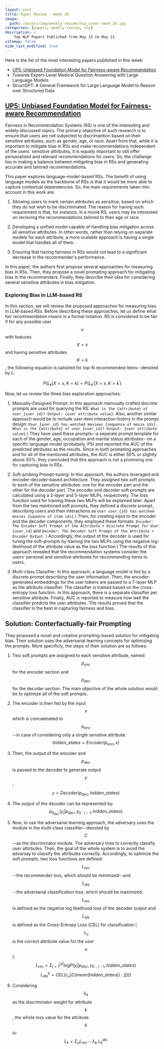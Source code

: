 ```yaml
---
layout: post
title: Paper Review - Week 20
image: 
  path: /assets/img/weekly-review/nlp_cover_week_20.jpg
categories: [papers, weekly-review, nlp]
description: >
    Top NLP Papers Published from May 15 to May 21
sitemap: false
hide_last_modified: true
---
```


Here is the list of the most interesting papers published in this week:
* [UP5: Unbiased Foundation Model for Fairness-aware Recommendation][up5Sum]
* Towards Expert-Level Medical Question Answering with Large Language Models
* StructGPT: A General Framework for Large Language Model to Reason over Structured Data


## [UP5: Unbiased Foundation Model for Fairness-aware Recommendation][up5Paper]


Fairness in Recommendation Systems (RS) is one of the interesting and widely-discussed topics. The primary objective of such research is to ensure that users are not subjected to discrimantion based on their sensitive attributes, such as gender, age, or race. Apart from that, while it is important to mitigate bias in RSs and make recommendations independent of the users' sensitive attributes, it is equally important to still offer personalized and relevant recommendations for users. So, the challange lies in making a balance between mitigating bias in RSs and generating accurate and tailored recommendations. 

This paper explores language-model-based RSs. The benefit of using language models as the backbone of RSs is that it would be more able to capture contextual dependencies. So, the main requirements taken into account in this work are:

1. Allowing users to mark certain attributes as sensitive, based on which they do not wish to be discriminated. The reason for having such requirement is that, for instance, in a movie RS, users may be interested on recieving the recommendations tailored to their age or race.

1. Developing a unified model capable of handling bias mitigation across all sensitive attributes. In other words, rather than relying on separate models for each attribute, a more scalable approach is having a single model that handles all of them.

1. Ensuring that having fairness in RSs would not lead to a significant decrease in the recommender's performance.


In this paper, the authors first propose several approaches for measuring bias in RSs. Then, they propose a novel prompting approach for mitigating bias in the recommenders. Finally, they describe their idea for considering several sensitive attributes in bias mitigation.


### Exploring Bias in LLM-based RS

In this section, we will review the proposed approaches for measuring bias in LLM-based RSs. Before describing these approaches, let us define what fair recommendation means in a formal notation. RS is considered to be fair if for any possible user $$u$$ with features $$X = x$$ and having sensitive attributes $$K = k$$, the following equation is satistied for top-N recommended items--denoted by L:

$$P( L_k | X= x, K=k) = P(L_{k^{'}} | X = x, K = k^{'})$$

Now, let us review the three bias exploration approaches:

1. Manually-Designed Prompt: In this approach mannually crafted discrete prompts are used for querying the RS: ````What is the {attribute} of user_{user_id}? Output: {user attribute value}````. Also, another similar approach would be to include user-item interaction history in the prompt design:  ````User_{user_id} has watched moviews {sequence of movie ids}. What is the {attribute} of user_{user_id}? Output: {user attribute value}````.\\
They have used these prompts--a separate prompt template for each of the gender, age, occupation and marital status attributes--on a specific language model (probabely, P5) and reported the AUC of the predicted attributes as the results. Since in both prompting approaches and for all of the mentioned attributes, the AUC is either 50\% or slightly above 50\%, they concluded that this approach is not a promising one for capturing bias in RSs.

1. Soft-probing Prompt-tuning: In this approach, the authors leveraged and encoder-decoder-based architecture. They assigned two soft prompts to each of the sensitive attributes: one for the encoder part and the other for the decoder part. The encoder and decoder soft prompts  are calculated using a 2-layer and 5-layer MLPs, respectively. The loss function used for training these two MLPs will be explained later. Apart from the two mentioned soft prompts, they defined a discrete prompt, describing users and their interactions as ````User user_{id} has watched movies {squence of item ids}````.\\
  Then, for creating input to the encoder and the decoder components, they employed these formats: ````Encoder: The Encoder Soft Prompt of the Attribute + Discrete Prompt for User {user_id}```` and  ````Decoder: The Decoder Soft Prompt of the Attribute + Encoder Output````. \\
  Accordingly, the output of the decoder is used for tuning the soft-prompts by training the two MLPs using the negative log-likelihood of the attribute value as the loss function.\\
  The results of this approach revealed that the recommendation systems consider the users' personal and sensitive attributes for recommending items to users.

  1. Multi-class Classifier: In this approach, a language model is fed by a discrete prompt describing the user information. Then, the encoder-generated embeddings for the user tokens are passed to a 7-layer MLP as the attribute classifier. The classifier is trained based on the cross-entropy loss function. In this approach, there is a separate classifier per sensitive attribute. Finally, AUC is reported to measure how well the classifier predicts the user attributes. The results proved that the classifier is the best in capturing fairness and bias.


## Solution: Conterfactually-fair Prompting
They proposed a novel and creative prompting-based solution for mitigating bias. Their solution uses the adversarial learning concepts for optimizing the prompts. More specificly, the steps of their solution are as follows:
1. Two soft prompts are assigned to each sensitive attribute, named $$p_{enc}$$ for the encoder section and $$p_{dec}$$ for the decoder section. The main objective of the whole solution would be to optimize all of the soft prompts.

1. The encoder is then fed by the input $$x$$ which is concatenated to $$p_{enc}$$--in case of considering only a single sensitive attribute: $$hidden\_states = Encoder(p_{enc}, x)$$

1. Then, the output of the encoder and $$p_{dec}$$ is passed to the decoder to generate output $$y$$: $$y = Decoder(p_{dec}, hidden\_states)$$

1. The output of the decoder can be represented by:
$$p_{\theta_{dec}}(y_j | p_{dec}, y_{0:j-1},hidden\_states)$$

1. Now, to use the adversarial learning approach, the adversary uses the module in the multi-class classifier--denoted by $$C$$--as the discriminator module. The adversary tries to correctly classfiy user attirbutes. Then, the goal of the whole system is to avoid the advarsay to classify the attributes correctly. Accordingly, to optimize the soft prompts, two loss functions are defined: $$L_{rec}$$--the recommender loss, which should be minimized--and $$L_{dis}$$--the adversarial classification loss, which should be maximized. $$L_{rec}$$ is defined as the negative log likelihood loss of the decoder output and $$L_{dis}$$ is defined as the Cross-Entropy Loss (CEL) for classification ($$c_u$$ is the correct attribute value for the user $$u$$):
$$L_{rec} = \Sigma_{j=1}^{|y|} log P(y_{j} | p_{dec}, y_{0:j-1}, hidden\_states)$$
$$L_{dis}^{k} = CEL(c_u|C(mean(hidden\_states[i:j])))$$

1. Considering $$\lambda_{k}$$ as the discriminator weight for attribute $$k$$, the whole loss value for the attribute $$k$$ is: $$L_k = \Sigma_{u} L_{rec} - \lambda_{k}.L_{k}^{dis}$$

[up5Paper]: https://arxiv.org/abs/2305.12090
[up5Sum]: /papers/weekly-review/nlp/2023-05-21-week-20/#up5-unbiased-foundation-model-for-fairness-aware-recommendation
